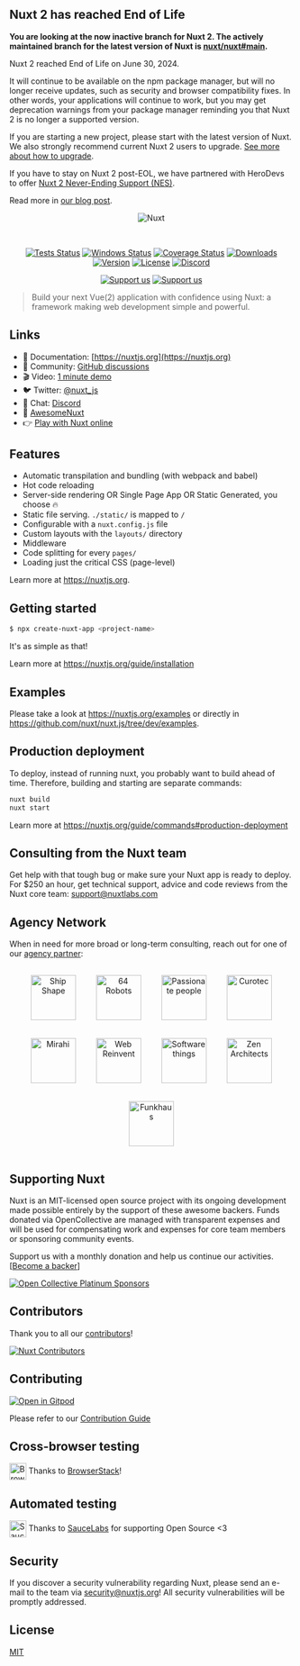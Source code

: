 ## Nuxt 2 has reached End of Life

**You are looking at the now inactive branch for Nuxt 2. The actively maintained branch for the latest version of Nuxt is [nuxt/nuxt#main](https://github.com/nuxt/nuxt/tree/main).**

Nuxt 2 reached End of Life on June 30, 2024.

It will continue to be available on the npm package manager, but will no longer receive updates, such as security and browser compatibility fixes. In other words, your applications will continue to work, but you may get deprecation warnings from your package manager reminding you that Nuxt 2 is no longer a supported version.

If you are starting a new project, please start with the latest version of Nuxt. We also strongly recommend current Nuxt 2 users to upgrade. [See more about how to upgrade](https://nuxt.com/docs/getting-started/upgrade#nuxt-2-vs-nuxt-3).

If you have to stay on Nuxt 2 post-EOL, we have partnered with HeroDevs to offer [Nuxt 2 Never-Ending Support (NES)](https://www.herodevs.com/support/nuxt-nes?utm_source=nuxt&utm_medium=nuxt-eol-article).

Read more in [our blog post](https://nuxt.com/blog/nuxt2-eol).

<p align="center"><img alt="Nuxt" align="center" src="./.github/logo.svg"/></p><br/>
<p align="center">
  <a href="https://github.com/nuxt/nuxt.js/actions?query=branch%3Adev+event%3Apush"><img src="https://github.com/nuxt/nuxt.js/workflows/test/badge.svg?branch=dev&event=push" alt="Tests Status"></a>
  <a href="https://github.com/nuxt/nuxt.js/actions?query=branch%3Adev+event%3Apush"><img src="https://github.com/nuxt/nuxt.js/workflows/windows/badge.svg?branch=dev&event=push" alt="Windows Status"></a>
  <a href="https://codecov.io/gh/nuxt/nuxt.js"><img src="https://badgen.net/codecov/c/github/nuxt/nuxt.js/master" alt="Coverage Status"></a>
  <a href="https://www.npmjs.com/package/nuxt"><img src="https://badgen.net/npm/dm/nuxt" alt="Downloads"></a>
  <a href="https://www.npmjs.com/package/nuxt"><img src="https://badgen.net/npm/v/nuxt" alt="Version"></a>
  <a href="https://www.npmjs.com/package/nuxt"><img src="https://badgen.net/npm/license/nuxt" alt="License"></a>
  <a href="https://discord.nuxtjs.org/"><img src="https://badgen.net/badge/Discord/join-us/7289DA" alt="Discord"></a>
 </p>
 <p align="center">
  <a href="https://github.com/sponsors/nuxt"><img src="https://img.shields.io/badge/Support%20us-GitHub%20Sponsors-DB61A2.svg" alt="Support us"></a>
  <a href="https://oc.nuxtjs.org/"><img src="https://img.shields.io/badge/Support%20us-Open%20Collective-41B883.svg" alt="Support us"></a>
</p>

> Build your next Vue(2) application with confidence using Nuxt: a framework making web development simple and powerful.

## Links

- 📘 Documentation: [https://nuxtjs.org](https://nuxtjs.org)
- 👥 Community: [GitHub discussions](https://github.com/nuxt/nuxt.js/discussions)
- 🎬 Video: [1 minute demo](https://www.youtube.com/watch?v=kmf-p-pTi40)
- 🐦 Twitter: [@nuxt_js](https://twitter.nuxtjs.org/)
- 💬 Chat: [Discord](https://discord.nuxtjs.org/)
- 🌟 [AwesomeNuxt](https://awesome.nuxtjs.org/)
- 👉 [Play with Nuxt online](https://template.nuxtjs.org)

## Features

- Automatic transpilation and bundling (with webpack and babel)
- Hot code reloading
- Server-side rendering OR Single Page App OR Static Generated, you choose :fire:
- Static file serving. `./static/` is mapped to `/`
- Configurable with a `nuxt.config.js` file
- Custom layouts with the `layouts/` directory
- Middleware
- Code splitting for every `pages/`
- Loading just the critical CSS (page-level)

Learn more at <https://nuxtjs.org>.

## Getting started

```sh
$ npx create-nuxt-app <project-name>
```

It's as simple as that!

Learn more at https://nuxtjs.org/guide/installation

## Examples

Please take a look at <https://nuxtjs.org/examples> or directly in <https://github.com/nuxt/nuxt.js/tree/dev/examples>.

## Production deployment

To deploy, instead of running nuxt, you probably want to build ahead of time. Therefore, building and starting are separate commands:

```bash
nuxt build
nuxt start
```

Learn more at https://nuxtjs.org/guide/commands#production-deployment

## Consulting from the Nuxt team

Get help with that tough bug or make sure your Nuxt app is ready to deploy. For $250 an hour, get technical support, advice and code reviews from the Nuxt core team: support@nuxtlabs.com

## Agency Network

When in need for more broad or long-term consulting, reach out for one of our [agency partner](https://nuxtjs.org/partners):


<p align="center">
  <a href="https://nuxtjs.org/partners/ship-shape"><img src="https://nuxtjs.org/img/companies/square/light/shipshape.webp" style="margin: 1rem" height="80px" alt="Ship Shape"></a>
  <a href="https://nuxtjs.org/partners/64robots"><img src="https://nuxtjs.org/img/companies/square/light/64robots.svg" style="margin: 1rem" height="80px" alt="64 Robots"></a>
  <a href="https://nuxtjs.org/partners/passionate-people"><img src="https://nuxtjs.org/img/companies/square/light/passionate-people.jpeg" style="margin: 1rem" height="80px" alt="Passionate people"></a>
  <a href="https://nuxtjs.org/partners/curotec"><img src="https://nuxtjs.org/img/companies/square/light/curotec.jpeg" style="margin: 1rem" height="80px" alt="Curotec"></a>
  <a href="https://nuxtjs.org/partners/mirahi"><img src="https://nuxtjs.org/img/companies/square/light/mirahi.svg" style="margin: 1rem" height="80px" alt="Mirahi"></a>
  <a href="https://nuxtjs.org/partners/webreinvent"><img src="https://nuxtjs.org/img/companies/square/light/webreinvent.svg" style="margin: 1rem" height="80px" alt="Web Reinvent"></a>
  <a href="https://nuxtjs.org/partners/software-things"><img src="https://nuxtjs.org/img/companies/square/light/software-things.svg" style="margin: 1rem" height="80px" alt="Software things"></a>
  <a href="https://nuxtjs.org/partners/zen-architects"><img src="https://nuxtjs.org/img/companies/square/light/zen-architects.svg" style="margin: 1rem" height="80px" alt="Zen Architects"></a>
  <a href="https://nuxtjs.org/partners/funkhaus"><img src="https://nuxtjs.org/img/companies/square/light/funkhaus.svg" style="margin: 1rem" height="80px" alt="Funkhaus"></a>
</p>

## Supporting Nuxt

Nuxt is an MIT-licensed open source project with its ongoing development made possible entirely by the support of these awesome backers.
Funds donated via OpenCollective are managed with transparent expenses and will be used for compensating work and expenses for core team members or sponsoring community events.

Support us with a monthly donation and help us continue our activities. [[Become a backer](https://opencollective.com/nuxtjs#contribute)]

[![Open Collective Platinum Sponsors][platinum-sponsors-src]][platinum-sponsors-href]

## Contributors

Thank you to all our [contributors](https://github.com/nuxt/nuxt.js/graphs/contributors)!

[![Nuxt Contributors][contributors-src]][contributors-href]

## Contributing

[![Open in Gitpod](https://gitpod.io/button/open-in-gitpod.svg)](https://gitpod.io/#https://github.com/nuxt/nuxt.js)

Please refer to our [Contribution Guide](https://nuxtjs.org/contribution-guide/)

## Cross-browser testing

<a href="https://browserstack.com"><img height="30" align="center" src=".github/icons/browserstack.svg" alt="BrowserStack"></a> Thanks to [BrowserStack](http://browserstack.com)!

## Automated testing

<a href="https://saucelabs.com"><img height="30" align="center" src=".github/icons/saucelabs.svg" alt="SauceLabs"></a> Thanks to [SauceLabs](https://saucelabs.com) for supporting Open Source <3

## Security

If you discover a security vulnerability regarding Nuxt, please send an e-mail to the team via security@nuxtjs.org! All security vulnerabilities will be promptly addressed.

## License

[MIT](https://github.com/nuxt/nuxt.js/blob/dev/LICENSE)

<!-- Open Collective Tiers -->
[platinum-sponsors-src]: https://opencollective.com/nuxtjs/tiers/platinum-sponsors.svg?avatarHeight=96&width=890
[platinum-sponsors-href]: https://opencollective.com/nuxtjs#contributors
[gold-sponsors-src]: https://opencollective.com/nuxtjs/tiers/gold-sponsors.svg?avatarHeight=80&width=890
[gold-sponsors-href]: https://opencollective.com/nuxtjs#contributors
[silver-sponsors-src]: https://opencollective.com/nuxtjs/tiers/silver-sponsors.svg?avatarHeight=64&width=890
[silver-sponsors-href]: https://opencollective.com/nuxtjs#contributors
[bronze-sponsors-src]: https://opencollective.com/nuxtjs/tiers/bronze-sponsors.svg?avatarHeight=48&width=890
[bronze-sponsors-href]: https://opencollective.com/nuxtjs#contributors
[nuxters-src]: https://opencollective.com/nuxtjs/tiers/nuxters.svg?width=890&button=false
[nuxters-href]: https://opencollective.com/nuxtjs#contributors
[contributors-src]: https://opencollective.com/nuxtjs/contributors.svg?width=890&button=false
[contributors-href]: https://github.com/nuxt/nuxt.js/graphs/contributors
